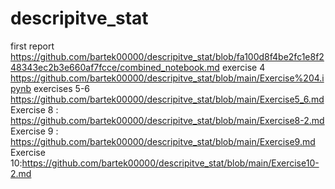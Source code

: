 # descripitve_stat
first report 
https://github.com/bartek00000/descripitve_stat/blob/fa100d8f4be2fc1e8f248343ec2b3e660af7fcce/combined_notebook.md
exercise 4 
https://github.com/bartek00000/descripitve_stat/blob/main/Exercise%204.ipynb 
exercises 5-6 
https://github.com/bartek00000/descripitve_stat/blob/main/Exercise5_6.md
Exercise 8 :
https://github.com/bartek00000/descripitve_stat/blob/main/Exercise8-2.md Exercise 9 : https://github.com/bartek00000/descripitve_stat/blob/main/Exercise9.md
Exercise 10:https://github.com/bartek00000/descripitve_stat/blob/main/Exercise10-2.md
